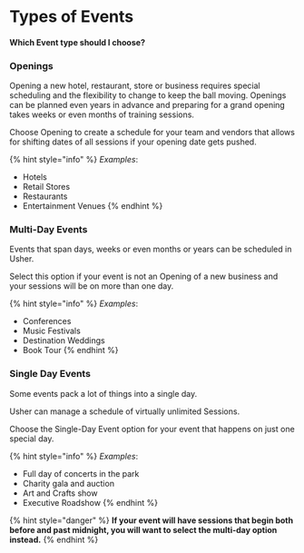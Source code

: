 # Types of Events

#### Which Event type should I choose?

### **Openings**

Opening a new hotel, restaurant, store or business requires special scheduling and the flexibility to change to keep the ball moving. Openings can be planned even years in advance and preparing for a grand opening takes weeks or even months of training sessions. 

Choose Opening to create a schedule for your team and vendors that allows for shifting dates of all sessions if your opening date gets pushed.

{% hint style="info" %}
_Examples_: 

* Hotels
* Retail Stores
* Restaurants
* Entertainment Venues
{% endhint %}

### **Multi-Day Events**

Events that span days, weeks or even months or years can be scheduled in Usher. 

Select this option if your event is not an Opening of a new business and your sessions will be on more than one day.

{% hint style="info" %}
_Examples_: 

* Conferences
* Music Festivals 
* Destination Weddings
* Book Tour
{% endhint %}

### **Single Day Events**

Some events pack a lot of things into a single day. 

Usher can manage a schedule of virtually unlimited Sessions. 

Choose the Single-Day Event option for your event that happens on just one special day.

{% hint style="info" %}
_Examples_: 

* Full day of concerts in the park
* Charity gala and auction
* Art and Crafts show
* Executive Roadshow
{% endhint %}

{% hint style="danger" %}
**If your event will have sessions that begin both before and past midnight, you will want to select the multi-day option instead.** 
{% endhint %}


